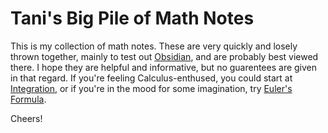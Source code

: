 # Tani's Big Pile of Math Notes

This is my collection of math notes. These are very quickly and losely thrown together, mainly to test out [Obsidian](https://obsidian.md), and are probably best viewed there. I hope they are helpful and informative, but no guarentees are given in that regard. If you're feeling Calculus-enthused, you could start at [Integration](Integration.md), or if you're in the mood for some imagination, try [Euler's Formula](Euler's%20Formula.md).

Cheers!